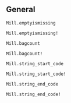 ## General

```@docs
Mill.emptyismissing
```

```@docs
Mill.emptyismissing!
```

```@docs
Mill.bagcount
```

```@docs
Mill.bagcount!
```

```@docs
Mill.string_start_code
```

```@docs
Mill.string_start_code!
```

```@docs
Mill.string_end_code
```

```@docs
Mill.string_end_code!
```
